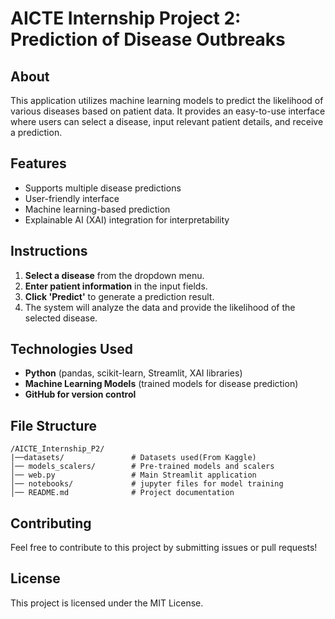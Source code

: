 # AICTE Internship Project 2: Prediction of Disease Outbreaks

## About
This application utilizes machine learning models to predict the likelihood of various diseases based on patient data. It provides an easy-to-use interface where users can select a disease, input relevant patient details, and receive a prediction.

## Features
- Supports multiple disease predictions
- User-friendly interface
- Machine learning-based prediction
- Explainable AI (XAI) integration for interpretability

## Instructions
1. **Select a disease** from the dropdown menu.
2. **Enter patient information** in the input fields.
3. **Click 'Predict'** to generate a prediction result.
4. The system will analyze the data and provide the likelihood of the selected disease.

## Technologies Used
- **Python** (pandas, scikit-learn, Streamlit, XAI libraries)
- **Machine Learning Models** (trained models for disease prediction)
- **GitHub for version control**

## File Structure
```
/AICTE_Internship_P2/
|──datasets/               # Datasets used(From Kaggle)
│── models_scalers/        # Pre-trained models and scalers
│── web.py                 # Main Streamlit application
│── notebooks/             # jupyter files for model training
│── README.md              # Project documentation
```

## Contributing
Feel free to contribute to this project by submitting issues or pull requests!

## License
This project is licensed under the MIT License.
